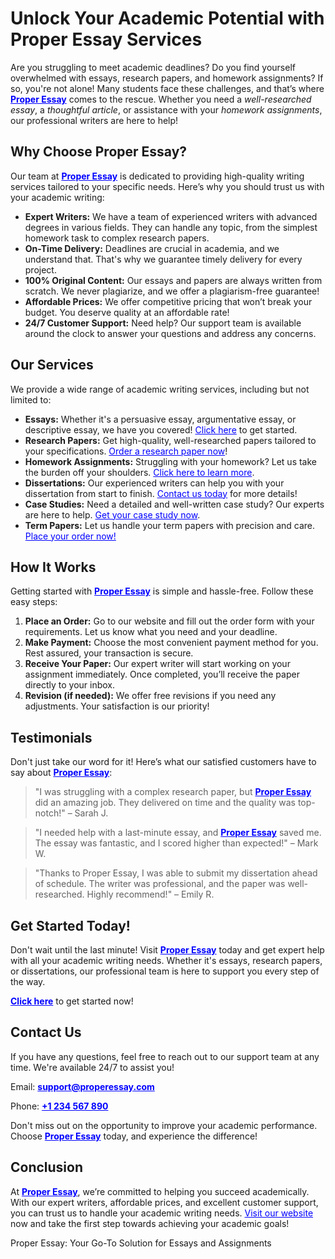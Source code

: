 <h1>Unlock Your Academic Potential with Proper Essay Services</h1>

<p>Are you struggling to meet academic deadlines? Do you find yourself overwhelmed with essays, research papers, and homework assignments? If so, you're not alone! Many students face these challenges, and that’s where <strong><a href="https://tinyurl.com/topessay?keyword=proper+essay" style="color: blue;">Proper Essay</a></strong> comes to the rescue. Whether you need a <em>well-researched essay</em>, a <em>thoughtful article</em>, or assistance with your <em>homework assignments</em>, our professional writers are here to help!</p>

<h2>Why Choose Proper Essay?</h2>

<p>Our team at <strong><a href="https://tinyurl.com/topessay?keyword=proper+essay" style="color: blue;">Proper Essay</a></strong> is dedicated to providing high-quality writing services tailored to your specific needs. Here’s why you should trust us with your academic writing:</p>

<ul>
  <li><strong>Expert Writers:</strong> We have a team of experienced writers with advanced degrees in various fields. They can handle any topic, from the simplest homework task to complex research papers.</li>
  <li><strong>On-Time Delivery:</strong> Deadlines are crucial in academia, and we understand that. That's why we guarantee timely delivery for every project.</li>
  <li><strong>100% Original Content:</strong> Our essays and papers are always written from scratch. We never plagiarize, and we offer a plagiarism-free guarantee!</li>
  <li><strong>Affordable Prices:</strong> We offer competitive pricing that won’t break your budget. You deserve quality at an affordable rate!</li>
  <li><strong>24/7 Customer Support:</strong> Need help? Our support team is available around the clock to answer your questions and address any concerns.</li>
</ul>

<h2>Our Services</h2>

<p>We provide a wide range of academic writing services, including but not limited to:</p>
<ul>
  <li><strong>Essays:</strong> Whether it's a persuasive essay, argumentative essay, or descriptive essay, we have you covered! <a href="https://tinyurl.com/topessay?keyword=proper+essay" style="color: blue;">Click here</a> to get started.</li>
  <li><strong>Research Papers:</strong> Get high-quality, well-researched papers tailored to your specifications. <a href="https://tinyurl.com/topessay?keyword=proper+essay" style="color: blue;">Order a research paper now</a>!</li>
  <li><strong>Homework Assignments:</strong> Struggling with your homework? Let us take the burden off your shoulders. <a href="https://tinyurl.com/topessay?keyword=proper+essay" style="color: blue;">Click here to learn more</a>.</li>
  <li><strong>Dissertations:</strong> Our experienced writers can help you with your dissertation from start to finish. <a href="https://tinyurl.com/topessay?keyword=proper+essay" style="color: blue;">Contact us today</a> for more details!</li>
  <li><strong>Case Studies:</strong> Need a detailed and well-written case study? Our experts are here to help. <a href="https://tinyurl.com/topessay?keyword=proper+essay" style="color: blue;">Get your case study now</a>.</li>
  <li><strong>Term Papers:</strong> Let us handle your term papers with precision and care. <a href="https://tinyurl.com/topessay?keyword=proper+essay" style="color: blue;">Place your order now!</a></li>
</ul>

<h2>How It Works</h2>

<p>Getting started with <strong><a href="https://tinyurl.com/topessay?keyword=proper+essay" style="color: blue;">Proper Essay</a></strong> is simple and hassle-free. Follow these easy steps:</p>
<ol>
  <li><strong>Place an Order:</strong> Go to our website and fill out the order form with your requirements. Let us know what you need and your deadline.</li>
  <li><strong>Make Payment:</strong> Choose the most convenient payment method for you. Rest assured, your transaction is secure.</li>
  <li><strong>Receive Your Paper:</strong> Our expert writer will start working on your assignment immediately. Once completed, you’ll receive the paper directly to your inbox.</li>
  <li><strong>Revision (if needed):</strong> We offer free revisions if you need any adjustments. Your satisfaction is our priority!</li>
</ol>

<h2>Testimonials</h2>

<p>Don't just take our word for it! Here’s what our satisfied customers have to say about <strong><a href="https://tinyurl.com/topessay?keyword=proper+essay" style="color: blue;">Proper Essay</a></strong>:</p>

<blockquote>
  <p>"I was struggling with a complex research paper, but <strong><a href="https://tinyurl.com/topessay?keyword=proper+essay" style="color: blue;">Proper Essay</a></strong> did an amazing job. They delivered on time and the quality was top-notch!" – Sarah J.</p>
</blockquote>

<blockquote>
  <p>"I needed help with a last-minute essay, and <strong><a href="https://tinyurl.com/topessay?keyword=proper+essay" style="color: blue;">Proper Essay</a></strong> saved me. The essay was fantastic, and I scored higher than expected!" – Mark W.</p>
</blockquote>

<blockquote>
  <p>"Thanks to Proper Essay, I was able to submit my dissertation ahead of schedule. The writer was professional, and the paper was well-researched. Highly recommend!" – Emily R.</p>
</blockquote>

<h2>Get Started Today!</h2>

<p>Don't wait until the last minute! Visit <strong><a href="https://tinyurl.com/topessay?keyword=proper+essay" style="color: blue;">Proper Essay</a></strong> today and get expert help with all your academic writing needs. Whether it's essays, research papers, or dissertations, our professional team is here to support you every step of the way.</p>

<p><strong><a href="https://tinyurl.com/topessay?keyword=proper+essay" style="color: blue;">Click here</a></strong> to get started now!</p>

<h2>Contact Us</h2>

<p>If you have any questions, feel free to reach out to our support team at any time. We're available 24/7 to assist you!</p>

<p>Email: <strong><a href="mailto:support@properessay.com" style="color: blue;">support@properessay.com</a></strong></p>
<p>Phone: <strong><a href="tel:+1234567890" style="color: blue;">+1 234 567 890</a></strong></p>

<p>Don't miss out on the opportunity to improve your academic performance. Choose <strong><a href="https://tinyurl.com/topessay?keyword=proper+essay" style="color: blue;">Proper Essay</a></strong> today, and experience the difference!</p>

<h2>Conclusion</h2>

<p>At <strong><a href="https://tinyurl.com/topessay?keyword=proper+essay" style="color: blue;">Proper Essay</a></strong>, we’re committed to helping you succeed academically. With our expert writers, affordable prices, and excellent customer support, you can trust us to handle your academic writing needs. <a href="https://tinyurl.com/topessay?keyword=proper+essay" style="color: blue;">Visit our website</a> now and take the first step towards achieving your academic goals!</p>
Proper Essay: Your Go-To Solution for Essays and Assignments
